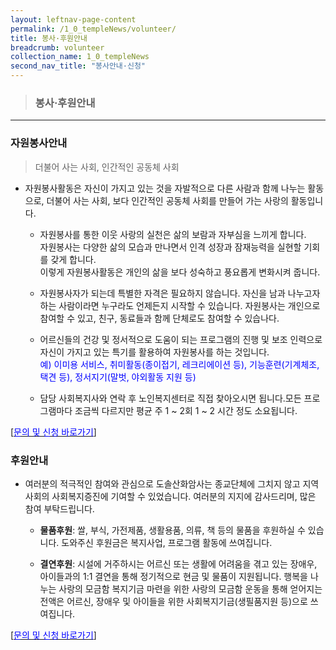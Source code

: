 ```yaml
---
layout: leftnav-page-content
permalink: /1_0_templeNews/volunteer/
title: 봉사·후원안내
breadcrumb: volunteer
collection_name: 1_0_templeNews
second_nav_title: "봉사안내·신청"
---
```


> ### **봉사·후원안내**

---

### **자원봉사안내**
> 더불어 사는 사회, 인간적인 공동체 사회

* 자원봉사활동은 자신이 가지고 있는 것을 자발적으로 다른 사람과 함께 나누는 활동으로, 더불어 사는 사회, 보다 인간적인 공동체 사회를 만들어 가는 사랑의 활동입니다. 

    - 자원봉사를 통한 이웃 사랑의 실천은 삶의 보람과 자부심을 느끼게 합니다. <br> 자원봉사는 다양한 삶의 모습과 만나면서 인격 성장과 잠재능력을 실현할 기회를 갖게 합니다. <br> 이렇게 자원봉사활동은 개인의 삶을 보다 성숙하고 풍요롭게 변화시켜 줍니다. 

    - 자원봉사자가 되는데 특별한 자격은 필요하지 않습니다. 자신을 남과 나누고자 하는 사람이라면 누구라도 언제든지 시작할 수 있습니다. 자원봉사는 개인으로 참여할 수 있고, 친구, 동료들과 함께 단체로도 참여할 수 있습나다. 

    - 어르신들의 건강 및 정서적으로 도움이 되는 프로그램의 진행 및 보조 인력으로 자신이 가지고 있는 특기를 활용하여 자원봉사를 하는 것입니다. <br> <span style="color: blue;"> 예) 이미용 서비스, 취미활동(종이접기, 레크리에이션 등), 기능훈련(기계체조, 택견 등), 정서지기(말벗, 야외활동 지원 등) </span>

    - 담당 사회복지사와 연락 후 노인복지센터로 직접 찾아오시면 됩니다.모든 프로그램마다 조금씩 다르지만 평균 주 1 ~ 2회 1 ~ 2 시간 정도 소요됩니다.

[[<span style="color:blue">문의 및 신청 바로가기</span>] ](/1_0_templeNews/questions/)

### **후원안내**

* 여러분의 적극적인 참여와 관심으로 도솔산화암사는 종교단체에 그치지 않고 지역사회의 사회복지증진에 기여할 수 있었습니다. 여러분의 지지에 감사드리며, 많은 참여 부탁드립니다.

    - **물품후원**: 쌀, 부식, 가전제품, 생활용품, 의류, 책 등의 물품을 후원하실 수 있습니다. 도와주신 후원금은 복지사업, 프로그램 활동에 쓰여집니다.

    - **결연후원**: 시설에 거주하시는 어르신 또는 생활에 어려움을 겪고 있는 장애우, 아이들과의 1:1 결연을 통해 정기적으로 현금 및 물품이 지원됩니다. 행복을 나누는 사랑의 모금함 복지기금 마련을 위한 사랑의 모금함 운동을 통해 얻어지는 전액은 어르신, 장애우 및 아이들을 위한 사회복지기금(생필품지원 등)으로 쓰여집니다.    


[[<span style="color:blue">문의 및 신청 바로가기</span>] ](/1_0_templeNews/questions/)
